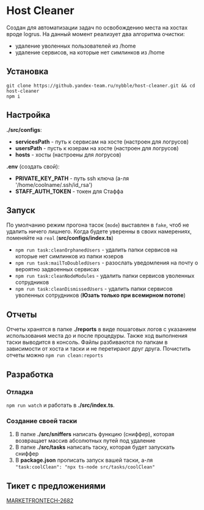 # Host Cleaner
Создан для автоматизации задач по освобождению места на хостах вроде logrus. 
На данный момент реализует два алгоритма очистки:
- удаление уволенных пользователей из /home
- удаление сервисов, на которые нет симлинков из /home

## Установка
```
git clone https://github.yandex-team.ru/nybble/host-cleaner.git && cd host-cleaner 
npm i
```

## Настройка
<b>./src/configs</b>:
- <b>servicesPath</b> - путь к сервисам на хосте (настроен для логрусов)
- <b>usersPath</b> - пусть к юзерам на хосте (настроен для логрусов)
- <b>hosts</b> - хосты (настроены для логрусов)

<b>.env</b> (создать свой):
- <b>PRIVATE_KEY_PATH</b> - путь ssh ключа (а-ля '/home/coolname/.ssh/id_rsa')
- <b>STAFF_AUTH_TOKEN</b> - токен для Стаффа

## Запуск
По умолчанию режим прогона тасок (<code>mode</code>) выставлен в <code>fake</code>, чтоб не удалить ничего лишнего. Когда будете уверенны в своих намерениях, поменяйте на <code>real</code> (<b>src/configs/index.ts</b>)
- `npm run task:cleanOrphanedUsers` - удалить папки сервисов на которые нет симлинков из папки юзеров
- `npm run task:mailToDoubledUsers` - разослать уведомления на почту о вероятно задвоенных сервисах
- `npm run task:cleanNodeModules` - удалить папки сервисов уволенных сотрудников
- `npm run task:cleanDismissedUsers` - удалить папки сервисов уволенных сотрудников (<b>Юзать только при всемирном потопе</b>)

## Отчеты
Отчеты хранятся в папке <b>./reports</b> в виде пошаговых логов с указанием использования места до и после процедуры.
Также ход выполнения таски выводится в консоль. 
Файлы разбиваются по папкам в зависимости от хоста и таски и не перетирают друг друга. 
Почистить отчеты можно `npm run clean:reports`

## Разработка

### Отладка
`npm run watch` и работать в <b>./src/index.ts</b>. 

### Создание своей таски
1. В папке <b>./src/sniffers</b> написать функцию (сниффер), которая возвращает массив абсолютных путей под удаление
2. В папке <b>./src/tasks</b> написать таску, которая будет запускать сниффер
3. В <b>package.json</b> прописать запуск вашей таски, а-ля `"task:coolClean": "npx ts-node src/tasks/coolClean"`

## Тикет с предложениями
[MARKETFRONTECH-2682](https://st.yandex-team.ru/MARKETFRONTECH-2682)
